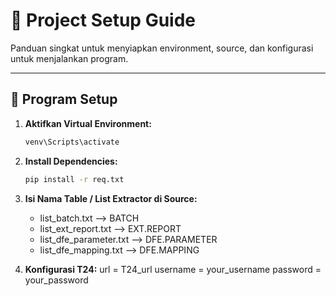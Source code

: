 # 📘 Project Setup Guide

Panduan singkat untuk menyiapkan environment, source, dan konfigurasi untuk menjalankan program.

---

## 🔧 Program Setup

1. **Aktifkan Virtual Environment:**
   ```bash
   venv\Scripts\activate

2. **Install Dependencies:**
    ```bash
    pip install -r req.txt

3. **Isi Nama Table / List Extractor di Source:**
    - list_batch.txt --> BATCH
    - list_ext_report.txt --> EXT.REPORT
    - list_dfe_parameter.txt --> DFE.PARAMETER
    - list_dfe_mapping.txt --> DFE.MAPPING

4. **Konfigurasi T24:**
    url = T24_url
    username = your_username
    password = your_password